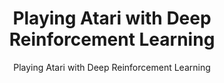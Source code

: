 ---
layout: post
title: "Playing Atari with Deep Reinforcement Learning"
subtitle: "Playing Atari with Deep Reinforcement Learning"
categories: papers
tags: papers
comments: true
---
